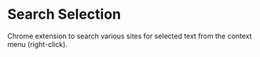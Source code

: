 # Search Selection

Chrome extension to search various sites for selected text from the context menu (right-click).

